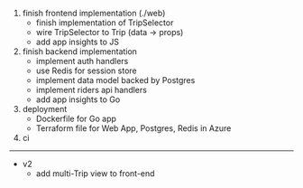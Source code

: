 1. finish frontend implementation (./web)
    * finish implementation of TripSelector
    * wire TripSelector to Trip (data -> props)
    * add app insights to JS
2. finish backend implementation
    * implement auth handlers
    * use Redis for session store
    * implement data model backed by Postgres
    * implement riders api handlers
    * add app insights to Go
3. deployment
    * Dockerfile for Go app
    * Terraform file for Web App, Postgres, Redis in Azure
4. ci

---

* v2
    * add multi-Trip view to front-end
